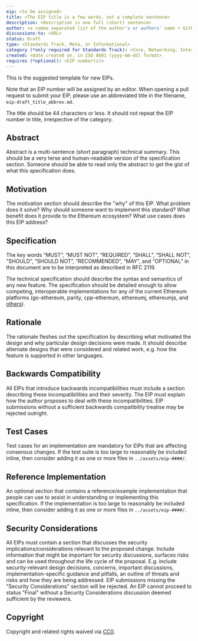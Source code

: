 ```yaml
---
eip: <to be assigned>
title: <The EIP title is a few words, not a complete sentence>
description: <Description is one full (short) sentence>
author: <a comma separated list of the author's or authors' name + GitHub username (in parenthesis), or name and email (in angle brackets).  Example, FirstName LastName (@GitHubUsername), FirstName LastName <foo@bar.com>, FirstName (@GitHubUsername) and GitHubUsername (@GitHubUsername)>
discussions-to: <URL>
status: Draft
type: <Standards Track, Meta, or Informational>
category (*only required for Standards Track): <Core, Networking, Interface, or ERC>
created: <date created on, in ISO 8601 (yyyy-mm-dd) format>
requires (*optional): <EIP number(s)>
---
```


This is the suggested template for new EIPs.

Note that an EIP number will be assigned by an editor. When opening a pull request to submit your EIP, please use an abbreviated title in the filename, `eip-draft_title_abbrev.md`.

The title should be 44 characters or less. It should not repeat the EIP number in title, irrespective of the category.

## Abstract

Abstract is a multi-sentence (short paragraph) technical summary. This should be a very terse and human-readable version of the specification section. Someone should be able to read only the abstract to get the gist of what this specification does.

## Motivation

The motivation section should describe the "why" of this EIP. What problem does it solve? Why should someone want to implement this standard? What benefit does it provide to the Ethereum ecosystem? What use cases does this EIP address?

## Specification

The key words “MUST”, “MUST NOT”, “REQUIRED”, “SHALL”, “SHALL NOT”, “SHOULD”, “SHOULD NOT”, “RECOMMENDED”, “MAY”, and “OPTIONAL” in this document are to be interpreted as described in RFC 2119.

The technical specification should describe the syntax and semantics of any new feature. The specification should be detailed enough to allow competing, interoperable implementations for any of the current Ethereum platforms (go-ethereum, parity, cpp-ethereum, ethereumj, ethereumjs, and [others](https://github.com/ethereum/wiki/wiki/Clients)).

## Rationale

The rationale fleshes out the specification by describing what motivated the design and why particular design decisions were made. It should describe alternate designs that were considered and related work, e.g. how the feature is supported in other languages.

## Backwards Compatibility

All EIPs that introduce backwards incompatibilities must include a section describing these incompatibilities and their severity. The EIP must explain how the author proposes to deal with these incompatibilities. EIP submissions without a sufficient backwards compatibility treatise may be rejected outright.

## Test Cases

Test cases for an implementation are mandatory for EIPs that are affecting consensus changes.  If the test suite is too large to reasonably be included inline, then consider adding it as one or more files in `../assets/eip-####/`.

## Reference Implementation

An optional section that contains a reference/example implementation that people can use to assist in understanding or implementing this specification.  If the implementation is too large to reasonably be included inline, then consider adding it as one or more files in `../assets/eip-####/`.

## Security Considerations

All EIPs must contain a section that discusses the security implications/considerations relevant to the proposed change. Include information that might be important for security discussions, surfaces risks and can be used throughout the life cycle of the proposal. E.g. include security-relevant design decisions, concerns, important discussions, implementation-specific guidance and pitfalls, an outline of threats and risks and how they are being addressed. EIP submissions missing the "Security Considerations" section will be rejected. An EIP cannot proceed to status "Final" without a Security Considerations discussion deemed sufficient by the reviewers.

## Copyright

Copyright and related rights waived via [CC0](../LICENSE.md).
